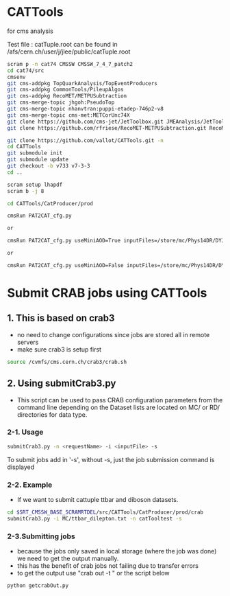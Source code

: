 CATTools
========

for cms analysis

Test file : catTuple.root can be found in /afs/cern.ch/user/j/jlee/public/catTuple.root
```bash
scram p -n cat74 CMSSW CMSSW_7_4_7_patch2
cd cat74/src
cmsenv
git cms-addpkg TopQuarkAnalysis/TopEventProducers
git cms-addpkg CommonTools/PileupAlgos
git cms-addpkg RecoMET/METPUSubtraction
git cms-merge-topic jhgoh:PseudoTop
git cms-merge-topic nhanvtran:puppi-etadep-746p2-v8
git cms-merge-topic cms-met:METCorUnc74X
git clone https://github.com/cms-jet/JetToolbox.git JMEAnalysis/JetToolbox -b jetToolbox_74X
git clone https://github.com/rfriese/RecoMET-METPUSubtraction.git RecoMET/METPUSubtraction/data -b 74X-13TeV-Summer15-July2015

git clone https://github.com/vallot/CATTools.git -n
cd CATTools
git submodule init
git submodule update
git checkout -b v733 v7-3-3
cd ..

scram setup lhapdf
scram b -j 8

cd CATTools/CatProducer/prod

cmsRun PAT2CAT_cfg.py 

or 

cmsRun PAT2CAT_cfg.py useMiniAOD=True inputFiles=/store/mc/Phys14DR/DYJetsToLL_M-50_13TeV-madgraph-pythia8/MINIAODSIM/PU20bx25_PHYS14_25_V1-v1/00000/0432E62A-7A6C-E411-87BB-002590DB92A8.root

or 

cmsRun PAT2CAT_cfg.py useMiniAOD=False inputFiles=/store/mc/Phys14DR/DYJetsToLL_M-50_13TeV-madgraph-pythia8/AODSIM/PU20bx25_PHYS14_25_V1-v1/00000/00CC714A-F86B-E411-B99A-0025904B5FB8.root globalTag='PHYS14_25_V2::All'
```

# Submit CRAB jobs using CATTools
## 1. This is based on crab3
 - no need to change configurations since jobs are stored all in remote servers
 - make sure crab3 is setup first
```bash
source /cvmfs/cms.cern.ch/crab3/crab.sh
```

## 2. Using submitCrab3.py
- This script can be used to pass CRAB configuration parameters from the command line depending on the Dataset lists are located on MC/ or RD/ directories for data type.

### 2-1. Usage 
```bash
submitCrab3.py -n <requestName> -i <inputFile> -s
```
To submit jobs add in '-s', without -s, just the job submission command is displayed
### 2-2. Example
- If we want to submit cattuple ttbar and diboson datasets.
```bash
cd $SRT_CMSSW_BASE_SCRAMRTDEL/src/CATTools/CatProducer/prod/crab
submitCrab3.py -i MC/ttbar_dilepton.txt -n catTooltest -s 
```

### 2-3.Submitting jobs
- because the jobs only saved in local storage (where the job was done) we need to get the output manually. 
- this has the benefit of crab jobs not failing due to transfer errors
- to get the output use "crab out -t <taskdir>" or the script below
```bash
python getcrabOut.py
```
